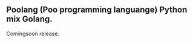 Poolang (Poo programming languange)
Python mix Golang.
-----------------------------------------------------------------------------------------------------------------------------------------------------------------------------------
Comingsoon release.
